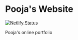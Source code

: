 # Pooja's Website

[![Netlify Status](https://api.netlify.com/api/v1/badges/5ba68b9f-b7f1-4719-9759-7e7317403d56/deploy-status)](https://app.netlify.com/sites/pooja-website/deploys)

Pooja's online portfolio


